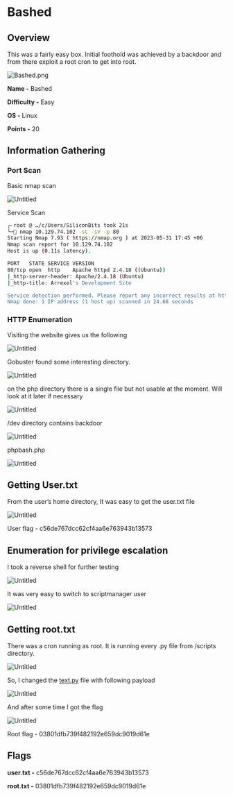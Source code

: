 # Bashed

## Overview

This was a fairly easy box. Initial foothold was achieved by a backdoor and from there exploit a root cron to get into root.

![Bashed.png](uploads/Bashed.png)

**Name -** Bashed

**Difficulty -** Easy

**OS -** Linux

**Points -** 20

## Information Gathering

### **Port Scan**

Basic nmap scan

![Untitled](uploads/Untitled.png)

Service Scan

```bash
╭╴root @ …/c/Users/SiliconBits took 21s
╰─ nmap 10.129.74.102 -sC -sV -p 80
Starting Nmap 7.93 ( https://nmap.org ) at 2023-05-31 17:45 +06
Nmap scan report for 10.129.74.102
Host is up (0.11s latency).

PORT   STATE SERVICE VERSION
80/tcp open  http    Apache httpd 2.4.18 ((Ubuntu))
|_http-server-header: Apache/2.4.18 (Ubuntu)
|_http-title: Arrexel's Development Site

Service detection performed. Please report any incorrect results at https://nmap.org/submit/ .
Nmap done: 1 IP address (1 host up) scanned in 24.68 seconds
```

### **HTTP Enumeration**

Visiting the website gives us the following

![Untitled](uploads/Untitled%201.png)

Gobuster found some interesting directory.

![Untitled](uploads/Untitled%202.png)

on the php directory there is a single file but not usable at the moment. Will look at it later if necessary

![Untitled](uploads/Untitled%203.png)

/dev directory contains backdoor

![Untitled](uploads/Untitled%204.png)

phpbash.php

![Untitled](uploads/Untitled%205.png)

## Getting User.txt

From the user’s home directory, It was easy to get the user.txt file

![Untitled](uploads/Untitled%206.png)

User flag - c56de767dcc62cf4aa6e763943b13573

## Enumeration for privilege escalation

I took a reverse shell for further testing

![Untitled](uploads/Untitled%207.png)

It was very easy to switch to scriptmanager user

![Untitled](uploads/Untitled%208.png)

## Getting root.txt

There was a cron running as root. It is running every .py file from /scripts directory.

![Untitled](uploads/Untitled%209.png)

So, I changed the [text.py](http://text.py) file with following payload

![Untitled](uploads/Untitled%2010.png)

And after some time I got the flag

![Untitled](uploads/Untitled%2011.png)

Root flag - 03801dfb739f482192e659dc9019d61e

## Flags

**user.txt -** c56de767dcc62cf4aa6e763943b13573

**root.txt -** 03801dfb739f482192e659dc9019d61e
